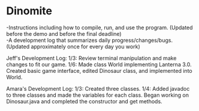 # Dinomite
 -Instructions including how to compile, run, and use the program. (Updated before the demo and before the final deadline)     
 -A development log that summarizes daily progress/changes/bugs. (Updated approximately once for every day you work) 
 
 Jeff's Development Log:
 1/3: Review terminal manipulation and make changes to fit our game.
 1/6: Made class World implementing Lanterna 3.0. Created basic game interface, edited Dinosaur class, and implemented into World.
 
 Amara's Development Log:
 1/3: Created three classes.
 1/4: Added javadoc to three classes and made the variables for each class. Began working on Dinosaur.java and completed the constructor and get methods.
 
